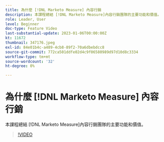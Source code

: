 ```yaml
---
title: 為什麼 [!DNL Marketo Measure] 內容行銷
description: 本課程總結 [!DNL Marketo Measure]內容行銷團隊的主要功能和價值。
role: Leader, User
level: Beginner
doc-type: Feature Video
last-substantial-update: 2023-01-06T00:00:00Z
kt: 11672
thumbnail: 347176.jpeg
exl-id: 84e01b4c-a489-4cb8-89f2-70a6dbebdcc8
source-git-commit: 772ca501ddfe02d4c9f06580989d97d10d8c3334
workflow-type: tm+mt
source-wordcount: '32'
ht-degree: 0%

---
```


# 為什麼 [!DNL Marketo Measure] 內容行銷

本課程總結 [!DNL Marketo Measure]內容行銷團隊的主要功能和價值。

>[!VIDEO](https://video.tv.adobe.com/v/347176/?quality=12&learn=on)
